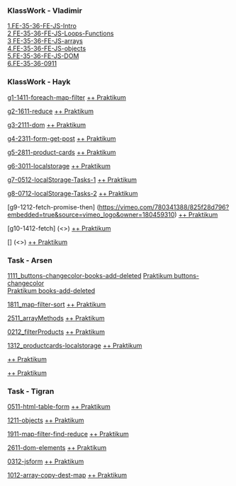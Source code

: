 ### KlassWork - Vladimir

[1.FE-35-36-FE-JS-Intro](<https://St-ton.github.io/JavaScript/KlassWork/1.FE-35-36-FE-JS-Intro>)<br/>
[2 FE-35-36-FE-JS-Loops-Functions](<https://St-ton.github.io/JavaScript/KlassWork/2.FE-35-36-FE-JS-Loops-Functions>)
<br/>
[3 FE-35-36-FE-JS-arrays](<https://St-ton.github.io/JavaScript/KlassWork/3 FE-35-36-FE-JS-arrays>)
<br/>
[4.FE-35-36-FE-JS-objects](<https://St-ton.github.io/JavaScript/KlassWork/4.FE-35-36-FE-JS-objects>)
<br/>
[5.FE-35-36-FE-JS-DOM](<https://St-ton.github.io/JavaScript/KlassWork/5.FE-35-36-FE-JS-DOM>)
<br/>
[6.FE-35-36-0911](<https://St-ton.github.io/JavaScript/KlassWork/6.FE-35-36-0911>)
<br/>

### KlassWork - Hayk

[g1-1411-foreach-map-filter](<https://vimeo.com/770699620/840beef335?embedded=true&source=vimeo_logo&owner=180459310>)
[++ Praktikum](<https://St-ton.github.io/JavaScript/KlassWork/g1-1411-foreach-map-filter>)

[g2-1611-reduce](<https://vimeo.com/771550899/54ae8e029a?embedded=true&source=vimeo_logo&owner=180459310>)
[++ Praktikum](<https://St-ton.github.io/JavaScript/KlassWork/g2-1611-reduce>)

[g3-2111-dom](<https://vimeo.com/773317467/9ff9ff1beb?embedded=true&source=vimeo_logo&owner=180459310>)
[++ Praktikum](<https://St-ton.github.io/JavaScript/KlassWork/g3-2111-dom>)

[g4-2311-form-get-post](<https://vimeo.com/774242110/f94790dac3?embedded=true&source=vimeo_logo&owner=180459310>)
[++ Praktikum](<https://St-ton.github.io/JavaScript/KlassWork/g4-2311-form-get-post>)

[g5-2811-product-cards](<https://vimeo.com/775770453/ad69782d63?embedded=true&source=vimeo_logo&owner=180459310>)
[++ Praktikum](<https://St-ton.github.io/JavaScript/KlassWork/g5-2811-product-cards>)

[g6-3011-localstorage](<https://vimeo.com/776596165/65653a4c38?embedded=true&source=vimeo_logo&owner=180459310>)
[++ Praktikum](<https://St-ton.github.io/JavaScript/KlassWork/g6-3011-localstorage-dark-light-theme>)

[g7-0512-localStorage-Tasks-1](<https://vimeo.com/778086541/1d8f4f3c98?embedded=true&source=vimeo_logo&owner=180459310>)
[++ Praktikum](<https://St-ton.github.io/JavaScript/KlassWork/g7-0512-localStorage-Tasks-1>)

[g8-0712-localStorage-Tasks-2](<https://vimeo.com/778837529/fff78c5ab6?embedded=true&source=vimeo_logo&owner=180459310>)
[++ Praktikum](<https://St-ton.github.io/JavaScript/KlassWork/g8-0712-localStorage-Tasks-2>)

[g9-1212-fetch-promise-then] (<https://vimeo.com/780341388/825f28d796?embedded=true&source=vimeo_logo&owner=180459310>)
[++ Praktikum](<https://St-ton.github.io/JavaScript/KlassWork/g9-1212-fetch-promise-then>)

[g10-1412-fetch] (<>)
[++ Praktikum](<https://St-ton.github.io/JavaScript/KlassWork/g10-1212-fetch>)

[] (<>)
[++ Praktikum](<https://St-ton.github.io/JavaScript/KlassWork/>)

### Task - Arsen

[1111_buttons-changecolor-books-add-deleted](<https://vimeo.com/769854723/91e2264bdd?embedded=true&source=vimeo_logo&owner=180459310>)
[Praktikum buttons-changecolor](<https://St-ton.github.io/JavaScript/Task-Arsen/1111_buttons>)<br/>
[Praktikum books-add-deleted](<https://St-ton.github.io/JavaScript/Task-Arsen/1111_books>)

[1811_map-filter-sort](<https://vimeo.com/772417144/22750b05fa?embedded=true&source=vimeo_logo&owner=180459310>)
[++ Praktikum](<https://St-ton.github.io/JavaScript/Task-Arsen/1811_map-filter-sort>)

[2511_arrayMethods](<https://vimeo.com/775031455/02b04277ae?embedded=true&source=vimeo_logo&owner=180459310>)
[++ Praktikum](<https://St-ton.github.io/JavaScript/Task-Arsen/2511_arrayMethods>)

[0212_filterProducts](<https://vimeo.com/777331649/2f08697c44?embedded=true&source=vimeo_logo&owner=180459310>)
[++ Praktikum](<https://St-ton.github.io/JavaScript/Task-Arsen/0212_filterProducts>)

[1312_productcards-localstorage](<https://vimeo.com/780723391/e33abf03d1?embedded=true&source=vimeo_logo&owner=180459310>)
[++ Praktikum](<https://St-ton.github.io/JavaScript/Task-Arsen/>)

[](<>)
[++ Praktikum](<https://St-ton.github.io/JavaScript/Task-Arsen/>)

[](<>)
[++ Praktikum](<https://St-ton.github.io/JavaScript/Task-Arsen/>)

### Task - Tigran

[0511-html-table-form](<https://vimeo.com/767602558/f5869178ce?embedded=true&source=vimeo_logo&owner=180459310>)
[++ Praktikum](<https://St-ton.github.io/JavaScript/Task-Tigran/0511-html-table-form>)

[1211-objects](<https://vimeo.com/770208599/cdf55c6727?embedded=true&source=vimeo_logo&owner=180459310>)
[++ Praktikum](<https://St-ton.github.io/JavaScript/Task-Tigran/1211-objects>)

[1911-map-filter-find-reduce](<https://vimeo.com/772787299/e8fa29823a?embedded=true&source=vimeo_logo&owner=180459310>)
[++ Praktikum](<https://St-ton.github.io/JavaScript/Task-Tigran/1911-map-filter-find-reduce>)

[2611-dom-elements](<https://vimeo.com/775295856/33cb58984b?embedded=true&source=vimeo_logo&owner=180459310>)
[++ Praktikum](<https://St-ton.github.io/JavaScript/Task-Tigran/2611-dom-elements>)

[0312-jsform](<https://vimeo.com/777622482/8aab41c397?embedded=true&source=vimeo_logo&owner=180459310>)
[++ Praktikum](<https://St-ton.github.io/JavaScript/Task-Tigran/0312-jsform>)

[1012-array-copy-dest-map](<https://vimeo.com/779896010/ef32f2b00f?embedded=true&source=vimeo_logo&owner=180459310>)
[++ Praktikum](<https://St-ton.github.io/JavaScript/Task-Tigran/1012-array-copy-dest-map>)
